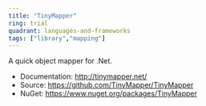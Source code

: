 ```yaml
---
title: "TinyMapper"
ring: trial
quadrant: languages-and-frameworks
tags: ["library","mapping"]
--- 
```

A quick object mapper for .Net.

- Documentation: http://tinymapper.net/
- Source: https://github.com/TinyMapper/TinyMapper
- NuGet: https://www.nuget.org/packages/TinyMapper
